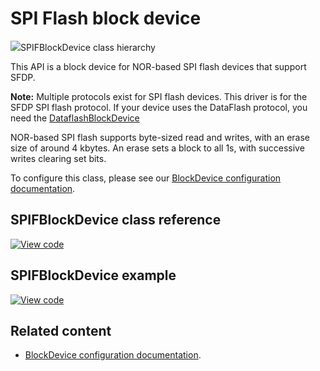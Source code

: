 # SPI Flash block device

<span class="images">![](https://os.mbed.com/docs/mbed-os/6.0.0-preview/mbed-os-api-doxy/classmbed_1_1_digital_out.html/class_s_p_i_f_block_device.png)<span>SPIFBlockDevice class hierarchy</span></span>

This API is a block device for NOR-based SPI flash devices that support SFDP.

<span class="notes">**Note:** Multiple protocols exist for SPI flash devices. This driver is for the SFDP SPI flash protocol. If your device uses the DataFlash protocol, you need the [DataflashBlockDevice](dataflashblockdevice.html)</span>

NOR-based SPI flash supports byte-sized read and writes, with an erase size of around 4 kbytes. An erase sets a block to all 1s, with successive writes clearing set bits.

To configure this class, please see our [BlockDevice configuration documentation](../reference/storage.html#blockdevice-default-configuration).

## SPIFBlockDevice class reference

[![View code](https://www.mbed.com/embed/?type=library)](https://os.mbed.com/docs/mbed-os/6.0.0-preview/mbed-os-api-doxy/classmbed_1_1_digital_out.html/class_s_p_i_f_block_device.html)

## SPIFBlockDevice example

[![View code](https://www.mbed.com/embed/?url=https://github.com/ARMmbed/mbed-os-examples-docs_only/blob/master/APIs_Storage/SPIFBlockDevice)](https://github.com/ARMmbed/mbed-os-examples-docs_only/blob/master/APIs_Storage/SPIFBlockDevice/main.cpp)

## Related content

- [BlockDevice configuration documentation](../reference/storage.html#blockdevice-default-configuration).
